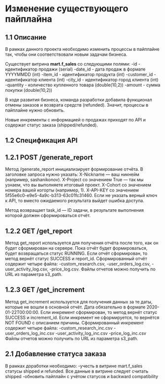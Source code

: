 # Изменение существующего пайплайна

## 1.1 Описание
В рамках данного проекта необходимо изменить процессы в пайплайне так, чтобы они соответствовали новым задачам бизнеса.
 
Существует витрина **mart.f_sales** со следующими полями:
-id - идентификатор продажи (serial)
-date_id - дата продаж в формате YYYYMMDD (int)
-item_id - идентификатор продукта  (int)
-customer_id - идентификатор клиента  (int)
-сity_id - идентификатор город клиента (int)
-quantity - количество купленного товара (double(10,2))
-amount - сумма покупки (double(10,2))

В ходе развития бизнеса, команда разработки добавила функционал отмены заказов и возврата средств (refunded). Значит, процессы в пайплайне нужно обновить.

Новые инкременты с информацией о продажах приходят по API и содержат статус заказа (shipped/refunded).

## 1.2 Спецификация API 

## 1.2.1 POST /generate_report
Метод /generate_report инициализирует формирование отчёта. В заголовке запроса нужно указать:
X-Nickname — ваш никнейм (например, sashanikonov).
X-Project со значением True — так мы узнаем, что вы выполняете итоговый проект.
X-Cohort со значением номера вашей когорты (например, 1).
X-API-KEY со значением 5f55e6c0-e9e5-4a9c-b313-63c01fc31460. Если не указать верный ключ к API, то вместо ожидаемого результата выйдет ошибка доступа.

Метод возвращает task_id — ID задачи, в результате выполнения которой должен сформироваться отчёт.

## 1.2.2 GET /get_report
Метод get_report используется для получения отчёта после того, как он будет сформирован на сервере.
Пока отчёт будет формироваться, будет возвращаться статус RUNNING.
Если отчёт сформирован, то метод вернёт статус SUCCESS и report_id.
Сформированный отчёт содержит четыре файла:
-custom_research.csv,
-user_orders_log.csv,
-user_activity_log.csv,
-price_log.csv.
Файлы отчетов можно получить по URL из параметра s3_path.

## 1.2.3 GET /get_increment
Метод get_increment используется для получения данных за те даты, которые не вошли в основной отчёт. Дата обязательно в формате 2020-01-22T00:00:00.
Если инкремент сформирован, то метод вернёт статус SUCCESS и increment_id. Если инкремент не сформируется, то вернётся NOT FOUND с описанием причины.
Сформированный инкремент содержит четыре файла: 
-custom_research_inc.csv 
-user_orders_log_inc.csv 
-user_activity_log_inc.csv
-price_log_inc.csv
Файлы отчетов можно получить по URL из параметра s3_path.

## 2.1 Добавление статуса заказа
В рамках доработки необходимо: 
-учесть в витрине mart.f_sales статусы shipped и refunded. Все данные в витрине следует считать shipped
-обновить пайплайн с учётом статусов и backward compatibility